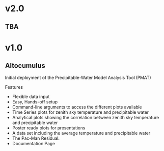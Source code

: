 # v2.0
## TBA


# v1.0
## Altocumulus

Initial deployment of the Precipitable-Water Model Analysis Tool (PMAT)

Features
- Flexible data input
- Easy, Hands-off setup
- Command-line arguments to access the different plots available
- Time Series plots for zenith sky temperature and precipitable water
- Analytical plots showing the correlation between zenith sky temperature and precipitable water
- Poster ready plots for presentations
- A data set including the average temperature and precipitable water
- The Pac-Man Residual.
- Documentation Page
